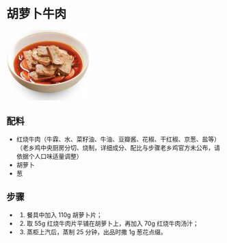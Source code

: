 # 胡萝卜牛肉

![胡萝卜牛肉](../images/胡萝卜牛肉.png)

## 配料

- 红烧牛肉（牛霖、水、菜籽油、牛油、豆瓣酱、花椒、干红椒、京葱、盐等）（老乡鸡中央厨房分切、烧制，详细成分、配比与步骤老乡鸡官方未公布，请依据个人口味适量调整）
- 胡萝卜
- 葱

## 步骤

- 1. 餐具中加入 110g 胡萝卜片；
- 2. 取 55g 红烧牛肉片平铺在胡萝卜上，再加入 70g 红烧牛肉汤汁；
- 3. 蒸柜上汽后，蒸制 25 分钟，出品时撒 1g 葱花点缀。
